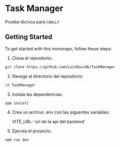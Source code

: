 # Task Manager

Prueba técnica para `COALLY`

## Getting Started

To get started with this monorepo, follow these steps:

1. Clona el repositorio:

```sh
git clone https://github.com/LuisDavid6/TaskManager
```

2. Navega al directorio del repositorio:

```sh
cd TaskManager
```

3. Instala las dependencias:

```sh
npm install
```

4. Crea un archivo .env con las siguentes variables:

   VITE_URL: 'url de la api del backend'

5. Ejecuta el proyecto:

```sh
npm run dev
```
